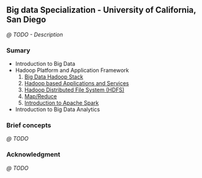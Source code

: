 ## Big data Specialization - University of California, San Diego
<i>@ TODO - Description</i>

### Sumary
* Introduction to Big Data
* Hadoop Platform and Application Framework
  1. [Big Data Hadoop Stack](####)
  2. [Hadoop based Applications and Services](####)
  3. [Hadoop Distributed File System (HDFS)](####)
  4. [Map/Reduce](####)
  5. [Introduction to Apache Spark](####)
* Introduction to Big Data Analytics

### Brief concepts
<i>@ TODO </i>

### Acknowledgment
<i>@ TODO</i>
